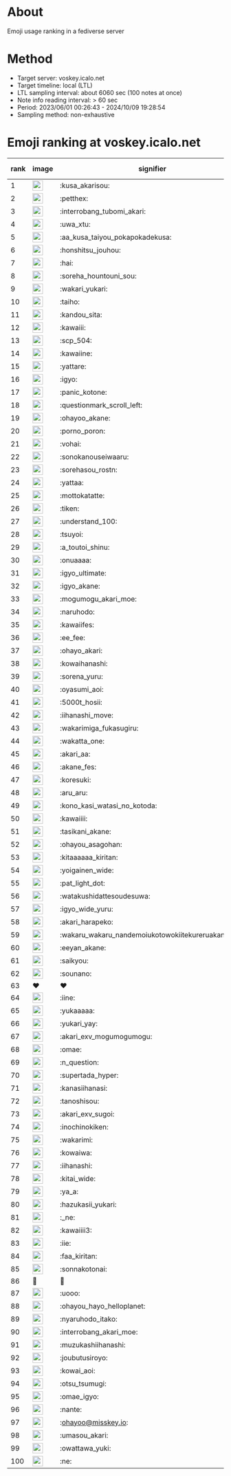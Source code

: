 # About
Emoji usage ranking in a fediverse server

# Method
- Target server: voskey.icalo.net
- Target timeline: local (LTL)
- LTL sampling interval: about 6060 sec (100 notes at once)
- Note info reading interval: > 60 sec
- Period: 2023/06/01 00:26:43 - 2024/10/09 19:28:54 
- Sampling method: non-exhaustive

# Emoji ranking at voskey.icalo.net

|rank|image|signifier|type|frequency score|
|----|----|----|----|----|
|1|<img height="24" src="https://voskey.icalo.net/emoji/kusa_akarisou.webp">|:kusa_akarisou:|custom|32785|
|2|<img height="24" src="https://voskey.icalo.net/emoji/petthex.webp">|:petthex:|custom|25094|
|3|<img height="24" src="https://voskey.icalo.net/emoji/interrobang_tubomi_akari.webp">|:interrobang_tubomi_akari:|custom|13275|
|4|<img height="24" src="https://voskey.icalo.net/emoji/uwa_xtu.webp">|:uwa_xtu:|custom|12288|
|5|<img height="24" src="https://voskey.icalo.net/emoji/aa_kusa_taiyou_pokapokadekusa.webp">|:aa_kusa_taiyou_pokapokadekusa:|custom|10415|
|6|<img height="24" src="https://voskey.icalo.net/emoji/honshitsu_jouhou.webp">|:honshitsu_jouhou:|custom|9679|
|7|<img height="24" src="https://voskey.icalo.net/emoji/hai.webp">|:hai:|custom|8276|
|8|<img height="24" src="https://voskey.icalo.net/emoji/soreha_hountouni_sou.webp">|:soreha_hountouni_sou:|custom|7272|
|9|<img height="24" src="https://voskey.icalo.net/emoji/wakari_yukari.webp">|:wakari_yukari:|custom|7003|
|10|<img height="24" src="https://voskey.icalo.net/emoji/taiho.webp">|:taiho:|custom|6851|
|11|<img height="24" src="https://voskey.icalo.net/emoji/kandou_sita.webp">|:kandou_sita:|custom|6472|
|12|<img height="24" src="https://voskey.icalo.net/emoji/kawaiii.webp">|:kawaiii:|custom|6325|
|13|<img height="24" src="https://voskey.icalo.net/emoji/scp_504.webp">|:scp_504:|custom|5890|
|14|<img height="24" src="https://voskey.icalo.net/emoji/kawaiine.webp">|:kawaiine:|custom|5168|
|15|<img height="24" src="https://voskey.icalo.net/emoji/yattare.webp">|:yattare:|custom|4742|
|16|<img height="24" src="https://voskey.icalo.net/emoji/igyo.webp">|:igyo:|custom|4660|
|17|<img height="24" src="https://voskey.icalo.net/emoji/panic_kotone.webp">|:panic_kotone:|custom|4659|
|18|<img height="24" src="https://voskey.icalo.net/emoji/questionmark_scroll_left.webp">|:questionmark_scroll_left:|custom|4643|
|19|<img height="24" src="https://voskey.icalo.net/emoji/ohayoo_akane.webp">|:ohayoo_akane:|custom|4504|
|20|<img height="24" src="https://voskey.icalo.net/emoji/porno_poron.webp">|:porno_poron:|custom|4487|
|21|<img height="24" src="https://voskey.icalo.net/emoji/vohai.webp">|:vohai:|custom|4270|
|22|<img height="24" src="https://voskey.icalo.net/emoji/sonokanouseiwaaru.webp">|:sonokanouseiwaaru:|custom|4267|
|23|<img height="24" src="https://voskey.icalo.net/emoji/sorehasou_rostn.webp">|:sorehasou_rostn:|custom|4184|
|24|<img height="24" src="https://voskey.icalo.net/emoji/yattaa.webp">|:yattaa:|custom|3891|
|25|<img height="24" src="https://voskey.icalo.net/emoji/mottokatatte.webp">|:mottokatatte:|custom|3717|
|26|<img height="24" src="https://voskey.icalo.net/emoji/tiken.webp">|:tiken:|custom|3705|
|27|<img height="24" src="https://voskey.icalo.net/emoji/understand_100.webp">|:understand_100:|custom|3682|
|28|<img height="24" src="https://voskey.icalo.net/emoji/tsuyoi.webp">|:tsuyoi:|custom|3530|
|29|<img height="24" src="https://voskey.icalo.net/emoji/a_toutoi_shinu.webp">|:a_toutoi_shinu:|custom|3468|
|30|<img height="24" src="https://voskey.icalo.net/emoji/onuaaaa.webp">|:onuaaaa:|custom|3159|
|31|<img height="24" src="https://voskey.icalo.net/emoji/igyo_ultimate.webp">|:igyo_ultimate:|custom|3095|
|32|<img height="24" src="https://voskey.icalo.net/emoji/igyo_akane.webp">|:igyo_akane:|custom|3027|
|33|<img height="24" src="https://voskey.icalo.net/emoji/mogumogu_akari_moe.webp">|:mogumogu_akari_moe:|custom|2958|
|34|<img height="24" src="https://voskey.icalo.net/emoji/naruhodo.webp">|:naruhodo:|custom|2920|
|35|<img height="24" src="https://voskey.icalo.net/emoji/kawaiifes.webp">|:kawaiifes:|custom|2878|
|36|<img height="24" src="https://voskey.icalo.net/emoji/ee_fee.webp">|:ee_fee:|custom|2819|
|37|<img height="24" src="https://voskey.icalo.net/emoji/ohayo_akari.webp">|:ohayo_akari:|custom|2814|
|38|<img height="24" src="https://voskey.icalo.net/emoji/kowaihanashi.webp">|:kowaihanashi:|custom|2761|
|39|<img height="24" src="https://voskey.icalo.net/emoji/sorena_yuru.webp">|:sorena_yuru:|custom|2728|
|40|<img height="24" src="https://voskey.icalo.net/emoji/oyasumi_aoi.webp">|:oyasumi_aoi:|custom|2719|
|41|<img height="24" src="https://voskey.icalo.net/emoji/5000t_hosii.webp">|:5000t_hosii:|custom|2570|
|42|<img height="24" src="https://voskey.icalo.net/emoji/iihanashi_move.webp">|:iihanashi_move:|custom|2483|
|43|<img height="24" src="https://voskey.icalo.net/emoji/wakarimiga_fukasugiru.webp">|:wakarimiga_fukasugiru:|custom|2456|
|44|<img height="24" src="https://voskey.icalo.net/emoji/wakatta_one.webp">|:wakatta_one:|custom|2406|
|45|<img height="24" src="https://voskey.icalo.net/emoji/akari_aa.webp">|:akari_aa:|custom|2378|
|46|<img height="24" src="https://voskey.icalo.net/emoji/akane_fes.webp">|:akane_fes:|custom|2356|
|47|<img height="24" src="https://voskey.icalo.net/emoji/koresuki.webp">|:koresuki:|custom|2340|
|48|<img height="24" src="https://voskey.icalo.net/emoji/aru_aru.webp">|:aru_aru:|custom|2307|
|49|<img height="24" src="https://voskey.icalo.net/emoji/kono_kasi_watasi_no_kotoda.webp">|:kono_kasi_watasi_no_kotoda:|custom|2304|
|50|<img height="24" src="https://voskey.icalo.net/emoji/kawaiiii.webp">|:kawaiiii:|custom|2292|
|51|<img height="24" src="https://voskey.icalo.net/emoji/tasikani_akane.webp">|:tasikani_akane:|custom|2287|
|52|<img height="24" src="https://voskey.icalo.net/emoji/ohayou_asagohan.webp">|:ohayou_asagohan:|custom|2236|
|53|<img height="24" src="https://voskey.icalo.net/emoji/kitaaaaaa_kiritan.webp">|:kitaaaaaa_kiritan:|custom|2212|
|54|<img height="24" src="https://voskey.icalo.net/emoji/yoigainen_wide.webp">|:yoigainen_wide:|custom|2210|
|55|<img height="24" src="https://voskey.icalo.net/emoji/pat_light_dot.webp">|:pat_light_dot:|custom|2170|
|56|<img height="24" src="https://voskey.icalo.net/emoji/watakushidattesoudesuwa.webp">|:watakushidattesoudesuwa:|custom|2160|
|57|<img height="24" src="https://voskey.icalo.net/emoji/igyo_wide_yuru.webp">|:igyo_wide_yuru:|custom|2133|
|58|<img height="24" src="https://voskey.icalo.net/emoji/akari_harapeko.webp">|:akari_harapeko:|custom|2120|
|59|<img height="24" src="https://voskey.icalo.net/emoji/wakaru_wakaru_nandemoiukotowokiitekureruakanetyan.webp">|:wakaru_wakaru_nandemoiukotowokiitekureruakanetyan:|custom|2109|
|60|<img height="24" src="https://voskey.icalo.net/emoji/eeyan_akane.webp">|:eeyan_akane:|custom|2095|
|61|<img height="24" src="https://voskey.icalo.net/emoji/saikyou.webp">|:saikyou:|custom|2070|
|62|<img height="24" src="https://voskey.icalo.net/emoji/sounano.webp">|:sounano:|custom|2003|
|63|❤|❤|unicode|1943|
|64|<img height="24" src="https://voskey.icalo.net/emoji/iine.webp">|:iine:|custom|1911|
|65|<img height="24" src="https://voskey.icalo.net/emoji/yukaaaaa.webp">|:yukaaaaa:|custom|1863|
|66|<img height="24" src="https://voskey.icalo.net/emoji/yukari_yay.webp">|:yukari_yay:|custom|1846|
|67|<img height="24" src="https://voskey.icalo.net/emoji/akari_exv_mogumogumogu.webp">|:akari_exv_mogumogumogu:|custom|1818|
|68|<img height="24" src="https://voskey.icalo.net/emoji/omae.webp">|:omae:|custom|1786|
|69|<img height="24" src="https://voskey.icalo.net/emoji/n_question.webp">|:n_question:|custom|1767|
|70|<img height="24" src="https://voskey.icalo.net/emoji/supertada_hyper.webp">|:supertada_hyper:|custom|1736|
|71|<img height="24" src="https://voskey.icalo.net/emoji/kanasiihanasi.webp">|:kanasiihanasi:|custom|1729|
|72|<img height="24" src="https://voskey.icalo.net/emoji/tanoshisou.webp">|:tanoshisou:|custom|1729|
|73|<img height="24" src="https://voskey.icalo.net/emoji/akari_exv_sugoi.webp">|:akari_exv_sugoi:|custom|1653|
|74|<img height="24" src="https://voskey.icalo.net/emoji/inochinokiken.webp">|:inochinokiken:|custom|1650|
|75|<img height="24" src="https://voskey.icalo.net/emoji/wakarimi.webp">|:wakarimi:|custom|1648|
|76|<img height="24" src="https://voskey.icalo.net/emoji/kowaiwa.webp">|:kowaiwa:|custom|1618|
|77|<img height="24" src="https://voskey.icalo.net/emoji/iihanashi.webp">|:iihanashi:|custom|1581|
|78|<img height="24" src="https://voskey.icalo.net/emoji/kitai_wide.webp">|:kitai_wide:|custom|1570|
|79|<img height="24" src="https://voskey.icalo.net/emoji/ya_a.webp">|:ya_a:|custom|1563|
|80|<img height="24" src="https://voskey.icalo.net/emoji/hazukasii_yukari.webp">|:hazukasii_yukari:|custom|1528|
|81|<img height="24" src="https://voskey.icalo.net/emoji/_ne.webp">|:_ne:|custom|1518|
|82|<img height="24" src="https://voskey.icalo.net/emoji/kawaiiii3.webp">|:kawaiiii3:|custom|1486|
|83|<img height="24" src="https://voskey.icalo.net/emoji/iie.webp">|:iie:|custom|1483|
|84|<img height="24" src="https://voskey.icalo.net/emoji/faa_kiritan.webp">|:faa_kiritan:|custom|1470|
|85|<img height="24" src="https://voskey.icalo.net/emoji/sonnakotonai.webp">|:sonnakotonai:|custom|1459|
|86|🤔|🤔|unicode|1459|
|87|<img height="24" src="https://voskey.icalo.net/emoji/uooo.webp">|:uooo:|custom|1435|
|88|<img height="24" src="https://voskey.icalo.net/emoji/ohayou_hayo_helloplanet.webp">|:ohayou_hayo_helloplanet:|custom|1428|
|89|<img height="24" src="https://voskey.icalo.net/emoji/nyaruhodo_itako.webp">|:nyaruhodo_itako:|custom|1415|
|90|<img height="24" src="https://voskey.icalo.net/emoji/interrobang_akari_moe.webp">|:interrobang_akari_moe:|custom|1406|
|91|<img height="24" src="https://voskey.icalo.net/emoji/muzukashiihanashi.webp">|:muzukashiihanashi:|custom|1395|
|92|<img height="24" src="https://voskey.icalo.net/emoji/joubutusiroyo.webp">|:joubutusiroyo:|custom|1393|
|93|<img height="24" src="https://voskey.icalo.net/emoji/kowai_aoi.webp">|:kowai_aoi:|custom|1338|
|94|<img height="24" src="https://voskey.icalo.net/emoji/otsu_tsumugi.webp">|:otsu_tsumugi:|custom|1325|
|95|<img height="24" src="https://voskey.icalo.net/emoji/omae_igyo.webp">|:omae_igyo:|custom|1307|
|96|<img height="24" src="https://voskey.icalo.net/emoji/nante.webp">|:nante:|custom|1298|
|97|<img height="24" src="https://voskey.icalo.net/emoji/ohayoo.webp">|:ohayoo@misskey.io:|custom|1272|
|98|<img height="24" src="https://voskey.icalo.net/emoji/umasou_akari.webp">|:umasou_akari:|custom|1268|
|99|<img height="24" src="https://voskey.icalo.net/emoji/owattawa_yuki.webp">|:owattawa_yuki:|custom|1265|
|100|<img height="24" src="https://voskey.icalo.net/emoji/ne.webp">|:ne:|custom|1252|
